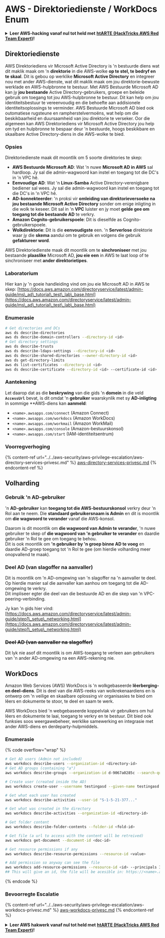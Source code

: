 # AWS - Direktoriedienste / WorkDocs Enum

<details>

<summary><strong>Leer AWS-hacking vanaf nul tot held met</strong> <a href="https://training.hacktricks.xyz/courses/arte"><strong>htARTE (HackTricks AWS Red Team Expert)</strong></a><strong>!</strong></summary>

Ander maniere om HackTricks te ondersteun:

* As jy wil sien dat jou **maatskappy geadverteer word in HackTricks** of **HackTricks aflaai in PDF-formaat** Kontroleer die [**INSKRYWINGSPLANNE**](https://github.com/sponsors/carlospolop)!
* Kry die [**amptelike PEASS & HackTricks swag**](https://peass.creator-spring.com)
* Ontdek [**Die PEASS-familie**](https://opensea.io/collection/the-peass-family), ons versameling eksklusiewe [**NFT's**](https://opensea.io/collection/the-peass-family)
* **Sluit aan by die** 💬 [**Discord-groep**](https://discord.gg/hRep4RUj7f) of die [**telegram-groep**](https://t.me/peass) of **volg** ons op **Twitter** 🐦 [**@hacktricks_live**](https://twitter.com/hacktricks_live)**.**
* **Deel jou haktruuks deur PR's in te dien by die** [**HackTricks**](https://github.com/carlospolop/hacktricks) en [**HackTricks Cloud**](https://github.com/carlospolop/hacktricks-cloud) github-opslag.

</details>

## Direktoriedienste

AWS Direktoriediens vir Microsoft Active Directory is 'n bestuurde diens wat dit maklik maak om 'n **direktorie** in die AWS-wolke **op te stel, te bedryf en te skaal**. Dit is gebou op werklike **Microsoft Active Directory** en integreer nou met ander AWS-dienste, wat dit maklik maak om jou direktorie-bewuste werklade en AWS-hulpbronne te bestuur. Met AWS Bestuurde Microsoft AD kan jy **jou bestaande** Active Directory-gebruikers, groepe en beleide gebruik om toegang tot jou AWS-hulpbronne te bestuur. Dit kan help om jou identiteitsbestuur te vereenvoudig en die behoefte aan addisionele identiteitsoplossings te verminder. AWS Bestuurde Microsoft AD bied ook outomatiese rugsteune en rampherstelvermoëns, wat help om die beskikbaarheid en duursaamheid van jou direktorie te verseker. Oor die algemeen kan AWS Direktoriediens vir Microsoft Active Directory jou help om tyd en hulpbronne te bespaar deur 'n bestuurde, hoogs beskikbare en skaalbare Active Directory-diens in die AWS-wolke te bied.

### Opsies

Direktoriedienste maak dit moontlik om 5 soorte direktories te skep:

* **AWS Bestuurde Microsoft AD**: Wat 'n nuwe **Microsoft AD in AWS** sal hardloop. Jy sal die admin-wagwoord kan instel en toegang tot die DC's in 'n VPC hê.
* **Eenvoudige AD**: Wat 'n **Linux-Samba** Active Directory-verenigbare bediener sal wees. Jy sal die admin-wagwoord kan instel en toegang tot die DC's in 'n VPC hê.
* **AD-konnekteerder**: 'n proksi vir **omleiding van direktorieversoeke na jou bestaande Microsoft Active Directory** sonder om enige inligting in die wolk te keseer. Dit sal in 'n **VPC** luister en jy moet **gelde gee om toegang tot die bestaande AD** te verkry.
* **Amazon Cognito-gebruikerspoele**: Dit is dieselfde as Cognito-gebruikerspoele.
* **Wolkdirektorie**: Dit is die **eenvoudigste** een. 'n **Serverlose** direktorie waar jy die **skema** aandui om te gebruik en volgens die gebruik **gefaktureer word**.

AWS Direktoriedienste maak dit moontlik om te **sinchroniseer** met jou bestaande **plaaslike** Microsoft AD, **jou eie een** in AWS te laat loop of te sinchroniseer met **ander direktorietipes**.

### Laboratorium

Hier kan jy 'n goeie handleiding vind om jou eie Microsoft AD in AWS te skep: [https://docs.aws.amazon.com/directoryservice/latest/admin-guide/ms\_ad\_tutorial\_test\_lab\_base.html](https://docs.aws.amazon.com/directoryservice/latest/admin-guide/ms\_ad\_tutorial\_test\_lab\_base.html)

### Enumerasie
```bash
# Get directories and DCs
aws ds describe-directories
aws ds describe-domain-controllers --directory-id <id>
# Get directory settings
aws ds describe-trusts
aws ds describe-ldaps-settings --directory-id <id>
aws ds describe-shared-directories --owner-directory-id <id>
aws ds get-directory-limits
aws ds list-certificates --directory-id <id>
aws ds describe-certificate --directory-id <id> --certificate-id <id>
```
### Aantekening

Let daarop dat as die **beskrywing** van die gids 'n **domein** in die veld **`AccessUrl`** bevat, is dit omdat 'n **gebruiker** waarskynlik met sy **AD-inligting** in sommige **AWS-diens kan **aanmeld**:

* `<name>.awsapps.com/connect` (Amazon Connect)
* `<name>.awsapps.com/workdocs` (Amazon WorkDocs)
* `<name>.awsapps.com/workmail` (Amazon WorkMail)
* `<name>.awsapps.com/console` (Amazon-bestuurskonsol)
* `<name>.awsapps.com/start` (IAM-identiteitsentrum)

### Voorregverhoging

{% content-ref url="../../aws-security/aws-privilege-escalation/aws-directory-services-privesc.md" %}
[aws-directory-services-privesc.md](../../aws-security/aws-privilege-escalation/aws-directory-services-privesc.md)
{% endcontent-ref %}

## Volharding

### Gebruik 'n AD-gebruiker

'n **AD-gebruiker** kan **toegang tot die AWS-bestuurskonsol** verkry deur 'n Rol aan te neem. Die **standaard gebruikersnaam is Admin** en dit is moontlik om **die wagwoord te verander** vanaf die AWS-konsol.

Daarom is dit moontlik om **die wagwoord van Admin te verander**, 'n nuwe gebruiker te skep of **die wagwoord van 'n gebruiker te verander** en daardie gebruiker 'n Rol te gee om toegang te behou.\
Dit is ook moontlik om **'n gebruiker by 'n groep binne AD te voeg** en daardie AD-groep toegang tot 'n Rol te gee (om hierdie volharding meer onopvallend te maak).

### Deel AD (van slagoffer na aanvaller)

Dit is moontlik om 'n AD-omgewing van 'n slagoffer na 'n aanvaller te deel. Op hierdie manier sal die aanvaller kan aanhou om toegang tot die AD-omgewing te verkry.\
Dit impliseer egter die deel van die bestuurde AD en die skep van 'n VPC-peering-verbinding.

Jy kan 'n gids hier vind: [https://docs.aws.amazon.com/directoryservice/latest/admin-guide/step1\_setup\_networking.html](https://docs.aws.amazon.com/directoryservice/latest/admin-guide/step1\_setup\_networking.html)

### ~~Deel AD (van aanvaller na slagoffer)~~

Dit lyk nie asof dit moontlik is om AWS-toegang te verleen aan gebruikers van 'n ander AD-omgewing na een AWS-rekening nie.

## WorkDocs

Amazon Web Services (AWS) WorkDocs is 'n wolkgebaseerde **lêerberging- en deel-diens**. Dit is deel van die AWS-reeks van wolkrekenaardiens en is ontwerp om 'n veilige en skaalbare oplossing vir organisasies te bied om lêers en dokumente te stoor, te deel en saam te werk.

AWS WorkDocs bied 'n webgebaseerde koppelvlak vir gebruikers om hul lêers en dokumente te laai, toegang te verkry en te bestuur. Dit bied ook funksies soos weergawebeheer, werklike samewerking en integrasie met ander AWS-diens en derdeparty-hulpmiddels.

### Enumerasie

{% code overflow="wrap" %}
```bash
# Get AD users (Admin not included)
aws workdocs describe-users --organization-id <directory-id>
# Get AD groups (containing "a")
aws workdocs describe-groups --organization-id d-9067a0285c --search-query a

# Create user (created inside the AD)
aws workdocs create-user --username testingasd --given-name testingasd --surname testingasd --password <password> --email-address name@directory.domain --organization-id <directory-id>

# Get what each user has created
aws workdocs describe-activities --user-id "S-1-5-21-377..."

# Get what was created in the directory
aws workdocs describe-activities --organization-id <directory-id>

# Get folder content
aws workdocs describe-folder-contents --folder-id <fold-id>

# Get file (a url to access with the content will be retreived)
aws workdocs get-document --document-id <doc-id>

# Get resource permissions if any
aws workdocs describe-resource-permissions --resource-id <value>

# Add permission so anyway can see the file
aws workdocs add-resource-permissions --resource-id <id> --principals Id=anonymous,Type=ANONYMOUS,Role=VIEWER
## This will give an id, the file will be acesible in: https://<name>.awsapps.com/workdocs/index.html#/share/document/<id>
```
{% endcode %}

### Bevoorregte Escalatie

{% content-ref url="../../aws-security/aws-privilege-escalation/aws-workdocs-privesc.md" %}
[aws-workdocs-privesc.md](../../aws-security/aws-privilege-escalation/aws-workdocs-privesc.md)
{% endcontent-ref %}

<details>

<summary><strong>Leer AWS hakwerk vanaf nul tot held met</strong> <a href="https://training.hacktricks.xyz/courses/arte"><strong>htARTE (HackTricks AWS Red Team Expert)</strong></a><strong>!</strong></summary>

Ander maniere om HackTricks te ondersteun:

* As jy wil sien dat jou **maatskappy geadverteer word in HackTricks** of **HackTricks aflaai in PDF-formaat** Kyk na die [**INSKRYWINGSPLANNE**](https://github.com/sponsors/carlospolop)!
* Kry die [**amptelike PEASS & HackTricks swag**](https://peass.creator-spring.com)
* Ontdek [**Die PEASS Familie**](https://opensea.io/collection/the-peass-family), ons versameling eksklusiewe [**NFTs**](https://opensea.io/collection/the-peass-family)
* **Sluit aan by die** 💬 [**Discord groep**](https://discord.gg/hRep4RUj7f) of die [**telegram groep**](https://t.me/peass) of **volg** ons op **Twitter** 🐦 [**@hacktricks_live**](https://twitter.com/hacktricks_live)**.**
* **Deel jou haktruuks deur PRs in te dien by die** [**HackTricks**](https://github.com/carlospolop/hacktricks) en [**HackTricks Cloud**](https://github.com/carlospolop/hacktricks-cloud) github-opslag.

</details>
